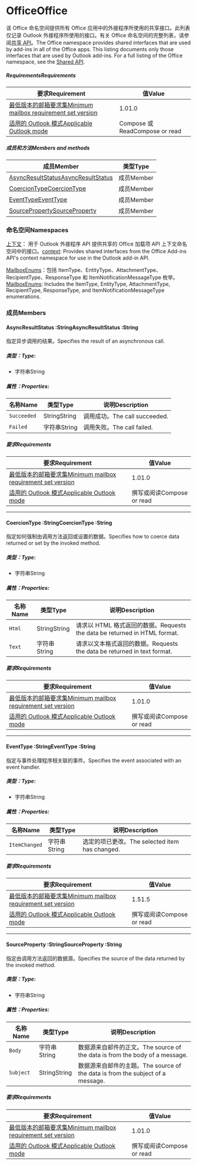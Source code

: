 # <a name="office"></a><span data-ttu-id="e0a0f-101">Office</span><span class="sxs-lookup"><span data-stu-id="e0a0f-101">Office</span></span>

<span data-ttu-id="e0a0f-p101">该 Office 命名空间提供所有 Office 应用中的外接程序所使用的共享接口。此列表仅记录 Outlook 外接程序所使用的接口。有关 Office 命名空间的完整列表，请参阅[共享 API](/javascript/api/office)。</span><span class="sxs-lookup"><span data-stu-id="e0a0f-p101">The Office namespace provides shared interfaces that are used by add-ins in all of the Office apps. This listing documents only those interfaces that are used by Outlook add-ins. For a full listing of the Office namespace, see the [Shared API](/javascript/api/office).</span></span>

##### <a name="requirements"></a><span data-ttu-id="e0a0f-104">Requirements</span><span class="sxs-lookup"><span data-stu-id="e0a0f-104">Requirements</span></span>

|<span data-ttu-id="e0a0f-105">要求</span><span class="sxs-lookup"><span data-stu-id="e0a0f-105">Requirement</span></span>| <span data-ttu-id="e0a0f-106">值</span><span class="sxs-lookup"><span data-stu-id="e0a0f-106">Value</span></span>|
|---|---|
|[<span data-ttu-id="e0a0f-107">最低版本的邮箱要求集</span><span class="sxs-lookup"><span data-stu-id="e0a0f-107">Minimum mailbox requirement set version</span></span>](/javascript/office/requirement-sets/outlook-api-requirement-sets)| <span data-ttu-id="e0a0f-108">1.0</span><span class="sxs-lookup"><span data-stu-id="e0a0f-108">1.0</span></span>|
|[<span data-ttu-id="e0a0f-109">适用的 Outlook 模式</span><span class="sxs-lookup"><span data-stu-id="e0a0f-109">Applicable Outlook mode</span></span>](https://docs.microsoft.com/outlook/add-ins/#extension-points)| <span data-ttu-id="e0a0f-110">Compose 或 Read</span><span class="sxs-lookup"><span data-stu-id="e0a0f-110">Compose or read</span></span>|

##### <a name="members-and-methods"></a><span data-ttu-id="e0a0f-111">成员和方法</span><span class="sxs-lookup"><span data-stu-id="e0a0f-111">Members and methods</span></span>

| <span data-ttu-id="e0a0f-112">成员</span><span class="sxs-lookup"><span data-stu-id="e0a0f-112">Member</span></span> | <span data-ttu-id="e0a0f-113">类型</span><span class="sxs-lookup"><span data-stu-id="e0a0f-113">Type</span></span> |
|--------|------|
| [<span data-ttu-id="e0a0f-114">AsyncResultStatus</span><span class="sxs-lookup"><span data-stu-id="e0a0f-114">AsyncResultStatus</span></span>](#asyncresultstatus-string) | <span data-ttu-id="e0a0f-115">成员</span><span class="sxs-lookup"><span data-stu-id="e0a0f-115">Member</span></span> |
| [<span data-ttu-id="e0a0f-116">CoercionType</span><span class="sxs-lookup"><span data-stu-id="e0a0f-116">CoercionType</span></span>](#coerciontype-string) | <span data-ttu-id="e0a0f-117">成员</span><span class="sxs-lookup"><span data-stu-id="e0a0f-117">Member</span></span> |
| [<span data-ttu-id="e0a0f-118">EventType</span><span class="sxs-lookup"><span data-stu-id="e0a0f-118">EventType</span></span>](#eventtype-string) | <span data-ttu-id="e0a0f-119">成员</span><span class="sxs-lookup"><span data-stu-id="e0a0f-119">Member</span></span> |
| [<span data-ttu-id="e0a0f-120">SourceProperty</span><span class="sxs-lookup"><span data-stu-id="e0a0f-120">SourceProperty</span></span>](#sourceproperty-string) | <span data-ttu-id="e0a0f-121">成员</span><span class="sxs-lookup"><span data-stu-id="e0a0f-121">Member</span></span> |

### <a name="namespaces"></a><span data-ttu-id="e0a0f-122">命名空间</span><span class="sxs-lookup"><span data-stu-id="e0a0f-122">Namespaces</span></span>

<span data-ttu-id="e0a0f-123">[上下文](office.context.md)： 用于 Outlook 外接程序 API 提供共享的 Office 加载项 API 上下文命名空间中的接口。</span><span class="sxs-lookup"><span data-stu-id="e0a0f-123">[context](office.context.md): Provides shared interfaces from the Office Add-ins API's context namespace for use in the Outlook add-in API.</span></span>

<span data-ttu-id="e0a0f-124">[MailboxEnums](/javascript/api/outlook/office.mailboxenums.attachmenttype)：包括 ItemType、EntityType、AttachmentType、RecipientType、ResponseType 和 ItemNotificationMessageType 枚举。</span><span class="sxs-lookup"><span data-stu-id="e0a0f-124">[MailboxEnums](/javascript/api/outlook/office.mailboxenums.attachmenttype): Includes the ItemType, EntityType, AttachmentType, RecipientType, ResponseType, and ItemNotificationMessageType enumerations.</span></span>

### <a name="members"></a><span data-ttu-id="e0a0f-125">成员</span><span class="sxs-lookup"><span data-stu-id="e0a0f-125">Members</span></span>

####  <a name="asyncresultstatus-string"></a><span data-ttu-id="e0a0f-126">AsyncResultStatus :String</span><span class="sxs-lookup"><span data-stu-id="e0a0f-126">AsyncResultStatus :String</span></span>

<span data-ttu-id="e0a0f-127">指定异步调用的结果。</span><span class="sxs-lookup"><span data-stu-id="e0a0f-127">Specifies the result of an asynchronous call.</span></span>

##### <a name="type"></a><span data-ttu-id="e0a0f-128">类型：</span><span class="sxs-lookup"><span data-stu-id="e0a0f-128">Type:</span></span>

*   <span data-ttu-id="e0a0f-129">字符串</span><span class="sxs-lookup"><span data-stu-id="e0a0f-129">String</span></span>

##### <a name="properties"></a><span data-ttu-id="e0a0f-130">属性：</span><span class="sxs-lookup"><span data-stu-id="e0a0f-130">Properties:</span></span>

|<span data-ttu-id="e0a0f-131">名称</span><span class="sxs-lookup"><span data-stu-id="e0a0f-131">Name</span></span>| <span data-ttu-id="e0a0f-132">类型</span><span class="sxs-lookup"><span data-stu-id="e0a0f-132">Type</span></span>| <span data-ttu-id="e0a0f-133">说明</span><span class="sxs-lookup"><span data-stu-id="e0a0f-133">Description</span></span>|
|---|---|---|
|`Succeeded`| <span data-ttu-id="e0a0f-134">String</span><span class="sxs-lookup"><span data-stu-id="e0a0f-134">String</span></span>|<span data-ttu-id="e0a0f-135">调用成功。</span><span class="sxs-lookup"><span data-stu-id="e0a0f-135">The call succeeded.</span></span>|
|`Failed`| <span data-ttu-id="e0a0f-136">字符串</span><span class="sxs-lookup"><span data-stu-id="e0a0f-136">String</span></span>|<span data-ttu-id="e0a0f-137">调用失败。</span><span class="sxs-lookup"><span data-stu-id="e0a0f-137">The call failed.</span></span>|

##### <a name="requirements"></a><span data-ttu-id="e0a0f-138">要求</span><span class="sxs-lookup"><span data-stu-id="e0a0f-138">Requirements</span></span>

|<span data-ttu-id="e0a0f-139">要求</span><span class="sxs-lookup"><span data-stu-id="e0a0f-139">Requirement</span></span>| <span data-ttu-id="e0a0f-140">值</span><span class="sxs-lookup"><span data-stu-id="e0a0f-140">Value</span></span>|
|---|---|
|[<span data-ttu-id="e0a0f-141">最低版本的邮箱要求集</span><span class="sxs-lookup"><span data-stu-id="e0a0f-141">Minimum mailbox requirement set version</span></span>](/javascript/office/requirement-sets/outlook-api-requirement-sets)| <span data-ttu-id="e0a0f-142">1.0</span><span class="sxs-lookup"><span data-stu-id="e0a0f-142">1.0</span></span>|
|[<span data-ttu-id="e0a0f-143">适用的 Outlook 模式</span><span class="sxs-lookup"><span data-stu-id="e0a0f-143">Applicable Outlook mode</span></span>](https://docs.microsoft.com/outlook/add-ins/#extension-points)| <span data-ttu-id="e0a0f-144">撰写或阅读</span><span class="sxs-lookup"><span data-stu-id="e0a0f-144">Compose or read</span></span>|

---

####  <a name="coerciontype-string"></a><span data-ttu-id="e0a0f-145">CoercionType :String</span><span class="sxs-lookup"><span data-stu-id="e0a0f-145">CoercionType :String</span></span>

<span data-ttu-id="e0a0f-146">指定如何强制由调用方法返回或设置的数据。</span><span class="sxs-lookup"><span data-stu-id="e0a0f-146">Specifies how to coerce data returned or set by the invoked method.</span></span>

##### <a name="type"></a><span data-ttu-id="e0a0f-147">类型：</span><span class="sxs-lookup"><span data-stu-id="e0a0f-147">Type:</span></span>

*   <span data-ttu-id="e0a0f-148">字符串</span><span class="sxs-lookup"><span data-stu-id="e0a0f-148">String</span></span>

##### <a name="properties"></a><span data-ttu-id="e0a0f-149">属性：</span><span class="sxs-lookup"><span data-stu-id="e0a0f-149">Properties:</span></span>

|<span data-ttu-id="e0a0f-150">名称</span><span class="sxs-lookup"><span data-stu-id="e0a0f-150">Name</span></span>| <span data-ttu-id="e0a0f-151">类型</span><span class="sxs-lookup"><span data-stu-id="e0a0f-151">Type</span></span>| <span data-ttu-id="e0a0f-152">说明</span><span class="sxs-lookup"><span data-stu-id="e0a0f-152">Description</span></span>|
|---|---|---|
|`Html`| <span data-ttu-id="e0a0f-153">String</span><span class="sxs-lookup"><span data-stu-id="e0a0f-153">String</span></span>|<span data-ttu-id="e0a0f-154">请求以 HTML 格式返回的数据。</span><span class="sxs-lookup"><span data-stu-id="e0a0f-154">Requests the data be returned in HTML format.</span></span>|
|`Text`| <span data-ttu-id="e0a0f-155">字符串</span><span class="sxs-lookup"><span data-stu-id="e0a0f-155">String</span></span>|<span data-ttu-id="e0a0f-156">请求以文本格式返回的数据。</span><span class="sxs-lookup"><span data-stu-id="e0a0f-156">Requests the data be returned in text format.</span></span>|

##### <a name="requirements"></a><span data-ttu-id="e0a0f-157">要求</span><span class="sxs-lookup"><span data-stu-id="e0a0f-157">Requirements</span></span>

|<span data-ttu-id="e0a0f-158">要求</span><span class="sxs-lookup"><span data-stu-id="e0a0f-158">Requirement</span></span>| <span data-ttu-id="e0a0f-159">值</span><span class="sxs-lookup"><span data-stu-id="e0a0f-159">Value</span></span>|
|---|---|
|[<span data-ttu-id="e0a0f-160">最低版本的邮箱要求集</span><span class="sxs-lookup"><span data-stu-id="e0a0f-160">Minimum mailbox requirement set version</span></span>](/javascript/office/requirement-sets/outlook-api-requirement-sets)| <span data-ttu-id="e0a0f-161">1.0</span><span class="sxs-lookup"><span data-stu-id="e0a0f-161">1.0</span></span>|
|[<span data-ttu-id="e0a0f-162">适用的 Outlook 模式</span><span class="sxs-lookup"><span data-stu-id="e0a0f-162">Applicable Outlook mode</span></span>](https://docs.microsoft.com/outlook/add-ins/#extension-points)| <span data-ttu-id="e0a0f-163">撰写或阅读</span><span class="sxs-lookup"><span data-stu-id="e0a0f-163">Compose or read</span></span>|

---

####  <a name="eventtype-string"></a><span data-ttu-id="e0a0f-164">EventType :String</span><span class="sxs-lookup"><span data-stu-id="e0a0f-164">EventType :String</span></span>

<span data-ttu-id="e0a0f-165">指定与事件处理程序相关联的事件。</span><span class="sxs-lookup"><span data-stu-id="e0a0f-165">Specifies the event associated with an event handler.</span></span>

##### <a name="type"></a><span data-ttu-id="e0a0f-166">类型：</span><span class="sxs-lookup"><span data-stu-id="e0a0f-166">Type:</span></span>

*   <span data-ttu-id="e0a0f-167">字符串</span><span class="sxs-lookup"><span data-stu-id="e0a0f-167">String</span></span>

##### <a name="properties"></a><span data-ttu-id="e0a0f-168">属性：</span><span class="sxs-lookup"><span data-stu-id="e0a0f-168">Properties:</span></span>

| <span data-ttu-id="e0a0f-169">名称</span><span class="sxs-lookup"><span data-stu-id="e0a0f-169">Name</span></span> | <span data-ttu-id="e0a0f-170">类型</span><span class="sxs-lookup"><span data-stu-id="e0a0f-170">Type</span></span> | <span data-ttu-id="e0a0f-171">说明</span><span class="sxs-lookup"><span data-stu-id="e0a0f-171">Description</span></span> |
|---|---|---|
|`ItemChanged`| <span data-ttu-id="e0a0f-172">字符串</span><span class="sxs-lookup"><span data-stu-id="e0a0f-172">String</span></span> | <span data-ttu-id="e0a0f-173">选定的项已更改。</span><span class="sxs-lookup"><span data-stu-id="e0a0f-173">The selected item has changed.</span></span> |

##### <a name="requirements"></a><span data-ttu-id="e0a0f-174">要求</span><span class="sxs-lookup"><span data-stu-id="e0a0f-174">Requirements</span></span>

|<span data-ttu-id="e0a0f-175">要求</span><span class="sxs-lookup"><span data-stu-id="e0a0f-175">Requirement</span></span>| <span data-ttu-id="e0a0f-176">值</span><span class="sxs-lookup"><span data-stu-id="e0a0f-176">Value</span></span>|
|---|---|
|[<span data-ttu-id="e0a0f-177">最低版本的邮箱要求集</span><span class="sxs-lookup"><span data-stu-id="e0a0f-177">Minimum mailbox requirement set version</span></span>](/javascript/office/requirement-sets/outlook-api-requirement-sets)| <span data-ttu-id="e0a0f-178">1.5</span><span class="sxs-lookup"><span data-stu-id="e0a0f-178">1.5</span></span> |
|[<span data-ttu-id="e0a0f-179">适用的 Outlook 模式</span><span class="sxs-lookup"><span data-stu-id="e0a0f-179">Applicable Outlook mode</span></span>](https://docs.microsoft.com/outlook/add-ins/#extension-points)| <span data-ttu-id="e0a0f-180">撰写或阅读</span><span class="sxs-lookup"><span data-stu-id="e0a0f-180">Compose or read</span></span> |

---

####  <a name="sourceproperty-string"></a><span data-ttu-id="e0a0f-181">SourceProperty :String</span><span class="sxs-lookup"><span data-stu-id="e0a0f-181">SourceProperty :String</span></span>

<span data-ttu-id="e0a0f-182">指定由调用方法返回的数据源。</span><span class="sxs-lookup"><span data-stu-id="e0a0f-182">Specifies the source of the data returned by the invoked method.</span></span>

##### <a name="type"></a><span data-ttu-id="e0a0f-183">类型：</span><span class="sxs-lookup"><span data-stu-id="e0a0f-183">Type:</span></span>

*   <span data-ttu-id="e0a0f-184">字符串</span><span class="sxs-lookup"><span data-stu-id="e0a0f-184">String</span></span>

##### <a name="properties"></a><span data-ttu-id="e0a0f-185">属性：</span><span class="sxs-lookup"><span data-stu-id="e0a0f-185">Properties:</span></span>

|<span data-ttu-id="e0a0f-186">名称</span><span class="sxs-lookup"><span data-stu-id="e0a0f-186">Name</span></span>| <span data-ttu-id="e0a0f-187">类型</span><span class="sxs-lookup"><span data-stu-id="e0a0f-187">Type</span></span>| <span data-ttu-id="e0a0f-188">说明</span><span class="sxs-lookup"><span data-stu-id="e0a0f-188">Description</span></span>|
|---|---|---|
|`Body`| <span data-ttu-id="e0a0f-189">字符串</span><span class="sxs-lookup"><span data-stu-id="e0a0f-189">String</span></span>|<span data-ttu-id="e0a0f-190">数据源来自邮件的正文。</span><span class="sxs-lookup"><span data-stu-id="e0a0f-190">The source of the data is from the body of a message.</span></span>|
|`Subject`| <span data-ttu-id="e0a0f-191">String</span><span class="sxs-lookup"><span data-stu-id="e0a0f-191">String</span></span>|<span data-ttu-id="e0a0f-192">数据源来自邮件的主题。</span><span class="sxs-lookup"><span data-stu-id="e0a0f-192">The source of the data is from the subject of a message.</span></span>|

##### <a name="requirements"></a><span data-ttu-id="e0a0f-193">要求</span><span class="sxs-lookup"><span data-stu-id="e0a0f-193">Requirements</span></span>

|<span data-ttu-id="e0a0f-194">要求</span><span class="sxs-lookup"><span data-stu-id="e0a0f-194">Requirement</span></span>| <span data-ttu-id="e0a0f-195">值</span><span class="sxs-lookup"><span data-stu-id="e0a0f-195">Value</span></span>|
|---|---|
|[<span data-ttu-id="e0a0f-196">最低版本的邮箱要求集</span><span class="sxs-lookup"><span data-stu-id="e0a0f-196">Minimum mailbox requirement set version</span></span>](/javascript/office/requirement-sets/outlook-api-requirement-sets)| <span data-ttu-id="e0a0f-197">1.0</span><span class="sxs-lookup"><span data-stu-id="e0a0f-197">1.0</span></span>|
|[<span data-ttu-id="e0a0f-198">适用的 Outlook 模式</span><span class="sxs-lookup"><span data-stu-id="e0a0f-198">Applicable Outlook mode</span></span>](https://docs.microsoft.com/outlook/add-ins/#extension-points)| <span data-ttu-id="e0a0f-199">撰写或阅读</span><span class="sxs-lookup"><span data-stu-id="e0a0f-199">Compose or read</span></span>|